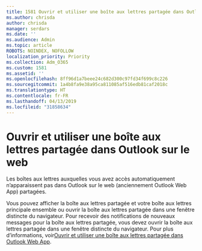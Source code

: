 ```yaml
---
title: 1581 Ouvrir et utiliser une boîte aux lettres partagée dans Outlook sur le web
ms.author: chrisda
author: chrisda
manager: serdars
ms.date: ''
ms.audience: Admin
ms.topic: article
ROBOTS: NOINDEX, NOFOLLOW
localization_priority: Priority
ms.collection: Adm_O365
ms.custom: 1581
ms.assetid: ''
ms.openlocfilehash: 8ff96d1a7beee24c682d300c97fd34f699c8c226
ms.sourcegitcommit: 1a4b8fa9e38a95ca811085af516edb81caf2018c
ms.translationtype: HT
ms.contentlocale: fr-FR
ms.lasthandoff: 04/13/2019
ms.locfileid: "31858634"
---
```

# <a name="open-and-use-a-shared-mailbox-in-outlook-on-the-web"></a>Ouvrir et utiliser une boîte aux lettres partagée dans Outlook sur le web

Les boîtes aux lettres auxquelles vous avez accès automatiquement n’apparaissent pas dans Outlook sur le web (anciennement Outlook Web App) partagées.

Vous pouvez afficher la boîte aux lettres partagée et votre boîte aux lettres principale ensemble ou ouvrir la boîte aux lettres partagée dans une fenêtre distincte du navigateur. Pour recevoir des notifications de nouveaux messages pour la boîte aux lettres partagée, vous devez ouvrir la boîte aux lettres partagée dans une fenêtre distincte du navigateur. Pour plus d’informations, voir[Ouvrir et utiliser une boîte aux lettres partagée dans Outlook Web App](https://support.office.com/article/BC127866-42BE-4DE7-92AE-1EF2F787FD5C).
